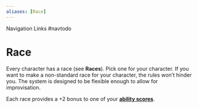 ```yaml
---
aliases: [Race]
---
```


Navigation Links
#navtodo 

# Race
Every character has a race (see **Races**). Pick one for your character. If you want to make a non-standard race for your character, the rules won’t hinder you. The system is designed to be flexible enough to allow for improvisation.

Each race provides a +2 bonus to one of your **[ability scores](3-Abilities.md)**.